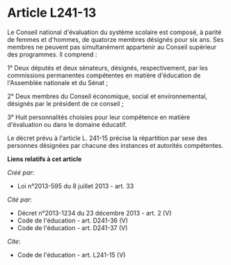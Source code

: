 # Article L241-13

Le Conseil national d'évaluation du système scolaire est composé, à parité de femmes et d'hommes, de quatorze membres
désignés pour six ans. Ses membres ne peuvent pas simultanément appartenir au Conseil supérieur des programmes. Il
comprend : 

1° Deux députés et deux sénateurs, désignés, respectivement, par les commissions permanentes compétentes en matière
d'éducation de l'Assemblée nationale et du Sénat ; 

2° Deux membres du Conseil économique, social et environnemental, désignés par le président de ce conseil ; 

3° Huit personnalités choisies pour leur compétence en matière d'évaluation ou dans le domaine éducatif. 

Le décret prévu à l'article L. 241-15 précise la répartition par sexe des personnes désignées par chacune des instances et
autorités compétentes.

**Liens relatifs à cet article**

_Créé par_:

  - Loi n°2013-595 du 8 juillet 2013 - art. 33

_Cité par_:

  - Décret n°2013-1234 du 23 décembre 2013 - art. 2 (V)
  - Code de l'éducation - art. D241-36 (V)
  - Code de l'éducation - art. D241-37 (V)

_Cite_:

  - Code de l'éducation - art. L241-15 (V)
